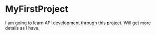 # MyFirstProject
I am going to learn API development through this project.
Will get more details as I have.
